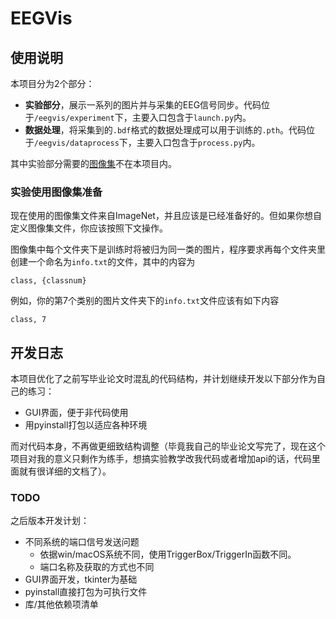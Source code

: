 # EEGVis

## 使用说明
本项目分为2个部分：
- **实验部分**，展示一系列的图片并与采集的EEG信号同步。代码位于`/eegvis/experiment`下，主要入口包含于`launch.py`内。
- **数据处理**，将采集到的`.bdf`格式的数据处理成可以用于训练的`.pth`。代码位于`/eegvis/dataprocess`下，主要入口包含于`process.py`内。

其中实验部分需要的<u>图像集</u>不在本项目内。

### 实验使用图像集准备
现在使用的图像集文件来自ImageNet，并且应该是已经准备好的。但如果你想自定义图像集文件，你应该按照下文操作。

图像集中每个文件夹下是训练时将被归为同一类的图片，程序要求再每个文件夹里创建一个命名为`info.txt`的文件，其中的内容为
```
class, {classnum}
```

例如，你的第7个类别的图片文件夹下的`info.txt`文件应该有如下内容
```
class, 7
```

## 开发日志
本项目优化了之前写毕业论文时混乱的代码结构，并计划继续开发以下部分作为自己的练习：

- GUI界面，便于非代码使用
- 用pyinstall打包以适应各种环境

而对代码本身，不再做更细致结构调整（毕竟我自己的毕业论文写完了，现在这个项目对我的意义只剩作为练手，想搞实验教学改我代码或者增加api的话，代码里面就有很详细的文档了）。

### TODO
之后版本开发计划：
- 不同系统的端口信号发送问题
  - 依据win/macOS系统不同，使用TriggerBox/TriggerIn函数不同。
  - 端口名称及获取的方式也不同
- GUI界面开发，tkinter为基础
- pyinstall直接打包为可执行文件
- 库/其他依赖项清单